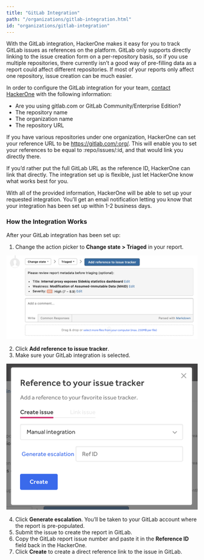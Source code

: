 ```yaml
---
title: "GitLab Integration"
path: "/organizations/gitlab-integration.html"
id: "organizations/gitlab-integration"
---
```


With the GitLab integration, HackerOne makes it easy for you to track GitLab issues as references on the platform. GitLab only supports directly linking to the issue creation form on a per-repository basis, so if you use multiple repositories, there currently isn’t a good way of pre-filling data as a report could affect different repositories. If most of your reports only affect one repository, issue creation can be much easier.

In order to configure the GitLab integration for your team, [contact HackerOne](support.hackerone.com) with the following information:

- Are you using gitlab.com or GitLab Community/Enterprise Edition?
- The repository name
- The organization name
- The repository URL

If you have various repositories under one organization, HackerOne can set your reference URL to be https://gitlab.com/:org/. This will enable you to set your references to be equal to :repo/issues/:id, and that would link you directly there.

If you’d rather put the full GitLab URL as the reference ID, HackerOne can link that directly.  The integration set up is flexible, just let HackerOne know what works best for you.

With all of the provided information, HackerOne will be able to set up your requested integration. You’ll get an email notification letting you know that your integration has been set up within 1-2 business days.

### How the Integration Works
After your GitLab integration has been set up:
1. Change the action picker to **Change state > Triaged** in your report.

![integrations](./images/add-integration-reference.png)

2. Click **Add reference to issue tracker**.
3. Make sure your GitLab integration is selected.

![integration](./images/issue-tracker-reference.png)

4. Click **Generate escalation**. You’ll be taken to your GitLab account where the report is pre-populated.
3. Submit the issue to create the report in GitLab.
4. Copy the GitLab report issue number and paste it in the **Reference ID** field back in the HackerOne.
5. Click **Create** to create a direct reference link to the issue in GitLab.  
